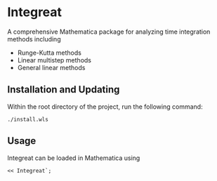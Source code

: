 # Integreat

A comprehensive Mathematica package for analyzing time integration methods including

- Runge-Kutta methods
- Linear multistep methods
- General linear methods

## Installation and Updating

Within the root directory of the project, run the following command:

```shell
./install.wls
```

## Usage

Integreat can be loaded in Mathematica using

```mathematica
<< Integreat`;
```

